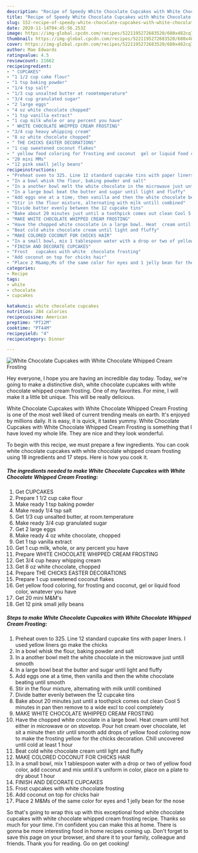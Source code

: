```yaml
---
description: "Recipe of Speedy White Chocolate Cupcakes with White Chocolate Whipped Cream Frosting"
title: "Recipe of Speedy White Chocolate Cupcakes with White Chocolate Whipped Cream Frosting"
slug: 152-recipe-of-speedy-white-chocolate-cupcakes-with-white-chocolate-whipped-cream-frosting
date: 2020-11-14T04:45:56.253Z
image: https://img-global.cpcdn.com/recipes/5221195272683520/680x482cq70/white-chocolate-cupcakes-with-white-chocolate-whipped-cream-frosting-recipe-main-photo.jpg
thumbnail: https://img-global.cpcdn.com/recipes/5221195272683520/680x482cq70/white-chocolate-cupcakes-with-white-chocolate-whipped-cream-frosting-recipe-main-photo.jpg
cover: https://img-global.cpcdn.com/recipes/5221195272683520/680x482cq70/white-chocolate-cupcakes-with-white-chocolate-whipped-cream-frosting-recipe-main-photo.jpg
author: Mae Edwards
ratingvalue: 4.5
reviewcount: 21662
recipeingredient:
- " CUPCAKES"
- "1 1/2 cup cake flour"
- "1 tsp baking powder"
- "1/4 tsp salt"
- "1/3 cup unsalted butter at roomtemperature"
- "3/4 cup granulated sugar"
- "2 large eggs"
- "4 oz white chocolate chopped"
- "1 tsp vanilla extract"
- "1 cup milk whole or any percent you have"
- " WHITE CHOCOLATE WHIPPED CREAM FROSTING"
- "3/4 cup heavy whipping cream"
- "8 oz white chocolate chopped"
- " THE CHICKS EASTER DECORATIONS"
- "1 cup sweetened coconut flakes"
- " yellow food coloring for frosting and coconut  gel or liquid food color wnatever you have"
- "20 mini MMs"
- "12 pink small jelly beans"
recipeinstructions:
- "Preheat oven to 325. Line 12 standard cupcake tins with paper liners. I used yellow liners go make the chicks"
- "In a bowl whisk the flour, baking powder and salt"
- "In a another bowl melt the white chocolate in the microwave just untill smooth"
- "In a large bowl beat the butter and sugar until light and fluffy"
- "Add eggs one at a time, then vanilla and then the white chocolate beating until smooth"
- "Stir in the flour mixture, alternating with milk untill combined"
- "Divide batter evenly between the 12 cupcake tins"
- "Bake about 20 minutes just until a toothpick comes out clean Cool 5 minutes in pan then remove to a wide excl to cool completely"
- "MAKE WHITE CHOCOLATE WHIPPED CREAM FROSTING"
- "Have the chopped white cnocolate in a large bowl. Heat  cream until hot either in microwave or on stovetop. Pour hot cream over chocolate, let sit a minute then stir until smooth add drops of yellow food coloring now to make the frosting yellow for the chicks decoration. Chill uncovered until cold at least 1 hour"
- "Beat cold white chocolate cream until light and fluffy"
- "MAKE COLORED COCONUT FOR CHICKS HAIR"
- "In a small bowl, mix 1 tablespoon water with a drop or two of yellow food color, add coconut and mix until.it&#39;s uniform in color, place on a plate to dry about 1 hour"
- "FINISH AND DECORATE CUPCAKES"
- "Frost   cupcakes with white  chocolate frosting"
- "Add coconut on top for chicks hair"
- "Place 2 M&amp;Ms of the same color for eyes and 1 jelly bean for the nose"
categories:
- Recipe
tags:
- white
- chocolate
- cupcakes

katakunci: white chocolate cupcakes 
nutrition: 284 calories
recipecuisine: American
preptime: "PT12M"
cooktime: "PT44M"
recipeyield: "4"
recipecategory: Dinner

---
```



![White Chocolate Cupcakes with White Chocolate Whipped Cream Frosting](https://img-global.cpcdn.com/recipes/5221195272683520/680x482cq70/white-chocolate-cupcakes-with-white-chocolate-whipped-cream-frosting-recipe-main-photo.jpg)

Hey everyone, I hope you are having an incredible day today. Today, we're going to make a distinctive dish, white chocolate cupcakes with white chocolate whipped cream frosting. One of my favorites. For mine, I will make it a little bit unique. This will be really delicious.



White Chocolate Cupcakes with White Chocolate Whipped Cream Frosting is one of the most well liked of current trending meals on earth. It's enjoyed by millions daily. It is easy, it is quick, it tastes yummy. White Chocolate Cupcakes with White Chocolate Whipped Cream Frosting is something that I have loved my whole life. They are nice and they look wonderful.


To begin with this recipe, we must prepare a few ingredients. You can cook white chocolate cupcakes with white chocolate whipped cream frosting using 18 ingredients and 17 steps. Here is how you cook it.

<!--inarticleads1-->

##### The ingredients needed to make White Chocolate Cupcakes with White Chocolate Whipped Cream Frosting:

1. Get  CUPCAKES
1. Prepare 1 1/2 cup cake flour
1. Make ready 1 tsp baking powder
1. Make ready 1/4 tsp salt
1. Get 1/3 cup unsalted butter, at room.temperature
1. Make ready 3/4 cup granulated sugar
1. Get 2 large eggs
1. Make ready 4 oz white chocolate, chopped
1. Get 1 tsp vanilla extract
1. Get 1 cup milk, whole, or any percent you have
1. Prepare  WHITE CHOCOLATE WHIPPED CREAM FROSTING
1. Get 3/4 cup heavy whipping cream
1. Get 8 oz white chocolate, chopped
1. Prepare  THE CHICKS EASTER DECORATIONS
1. Prepare 1 cup sweetened coconut flakes
1. Get  yellow food coloring, for frosting and coconut,  gel or liquid food color, wnatever you have
1. Get 20 mini M&amp;M&#39;s
1. Get 12 pink small jelly beans




<!--inarticleads2-->

##### Steps to make White Chocolate Cupcakes with White Chocolate Whipped Cream Frosting:

1. Preheat oven to 325. Line 12 standard cupcake tins with paper liners. I used yellow liners go make the chicks
1. In a bowl whisk the flour, baking powder and salt
1. In a another bowl melt the white chocolate in the microwave just untill smooth
1. In a large bowl beat the butter and sugar until light and fluffy
1. Add eggs one at a time, then vanilla and then the white chocolate beating until smooth
1. Stir in the flour mixture, alternating with milk untill combined
1. Divide batter evenly between the 12 cupcake tins
1. Bake about 20 minutes just until a toothpick comes out clean Cool 5 minutes in pan then remove to a wide excl to cool completely
1. MAKE WHITE CHOCOLATE WHIPPED CREAM FROSTING
1. Have the chopped white cnocolate in a large bowl. Heat  cream until hot either in microwave or on stovetop. Pour hot cream over chocolate, let sit a minute then stir until smooth add drops of yellow food coloring now to make the frosting yellow for the chicks decoration. Chill uncovered until cold at least 1 hour
1. Beat cold white chocolate cream until light and fluffy
1. MAKE COLORED COCONUT FOR CHICKS HAIR
1. In a small bowl, mix 1 tablespoon water with a drop or two of yellow food color, add coconut and mix until.it&#39;s uniform in color, place on a plate to dry about 1 hour
1. FINISH AND DECORATE CUPCAKES
1. Frost   cupcakes with white  chocolate frosting
1. Add coconut on top for chicks hair
1. Place 2 M&amp;Ms of the same color for eyes and 1 jelly bean for the nose




So that's going to wrap this up with this exceptional food white chocolate cupcakes with white chocolate whipped cream frosting recipe. Thanks so much for your time. I'm confident you can make this at home. There is gonna be more interesting food in home recipes coming up. Don't forget to save this page on your browser, and share it to your family, colleague and friends. Thank you for reading. Go on get cooking!
